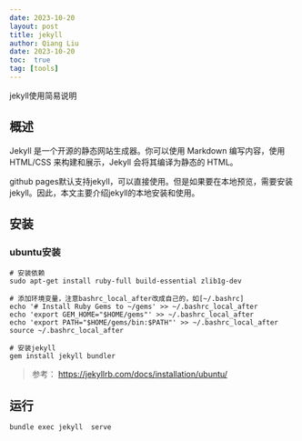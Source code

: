 ```yaml
---
date: 2023-10-20
layout: post
title: jekyll
author: Qiang Liu
date: 2023-10-20
toc:  true
tag: [tools]
---
```

jekyll使用简易说明

## 概述
Jekyll 是一个开源的静态网站生成器。你可以使用 Markdown 编写内容，使用 HTML/CSS 来构建和展示，Jekyll 会将其编译为静态的 HTML。

github pages默认支持jekyll，可以直接使用。但是如果要在本地预览，需要安装jekyll。因此，本文主要介绍jekyll的本地安装和使用。

## 安装
### ubuntu安装

```
# 安装依赖
sudo apt-get install ruby-full build-essential zlib1g-dev

# 添加环境变量，注意bashrc_local_after改成自己的，如[~/.bashrc]
echo '# Install Ruby Gems to ~/gems' >> ~/.bashrc_local_after
echo 'export GEM_HOME="$HOME/gems"' >> ~/.bashrc_local_after
echo 'export PATH="$HOME/gems/bin:$PATH"' >> ~/.bashrc_local_after
source ~/.bashrc_local_after

# 安装jekyll
gem install jekyll bundler

```

> 参考： https://jekyllrb.com/docs/installation/ubuntu/

## 运行
```
bundle exec jekyll  serve
```